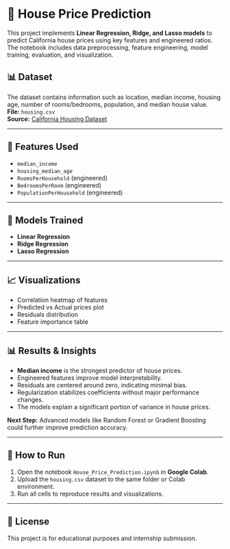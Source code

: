 # 🏡 House Price Prediction

This project implements **Linear Regression, Ridge, and Lasso models** to predict California house prices using key features and engineered ratios. The notebook includes data preprocessing, feature engineering, model training, evaluation, and visualization.

## 📊 Dataset

The dataset contains information such as location, median income, housing age, number of rooms/bedrooms, population, and median house value.  
**File:** `housing.csv`  
**Source:** [California Housing Dataset](https://raw.githubusercontent.com/ageron/handson-ml/master/datasets/housing/housing.csv)

---

## 🔑 Features Used

- `median_income`  
- `housing_median_age`  
- `RoomsPerHousehold` (engineered)  
- `BedroomsPerRoom` (engineered)  
- `PopulationPerHousehold` (engineered)

---

## 🧰 Models Trained

- **Linear Regression**  
- **Ridge Regression**  
- **Lasso Regression**

---

## 📈 Visualizations

- Correlation heatmap of features  
- Predicted vs Actual prices plot  
- Residuals distribution  
- Feature importance table

---

## 📊 Results & Insights

- **Median income** is the strongest predictor of house prices.  
- Engineered features improve model interpretability.  
- Residuals are centered around zero, indicating minimal bias.  
- Regularization stabilizes coefficients without major performance changes.  
- The models explain a significant portion of variance in house prices.

**Next Step:** Advanced models like Random Forest or Gradient Boosting could further improve prediction accuracy.

---

## 🚀 How to Run

1. Open the notebook `House_Price_Prediction.ipynb` in **Google Colab**.  
2. Upload the `housing.csv` dataset to the same folder or Colab environment.  
3. Run all cells to reproduce results and visualizations.

---

## 📝 License

This project is for educational purposes and internship submission.
